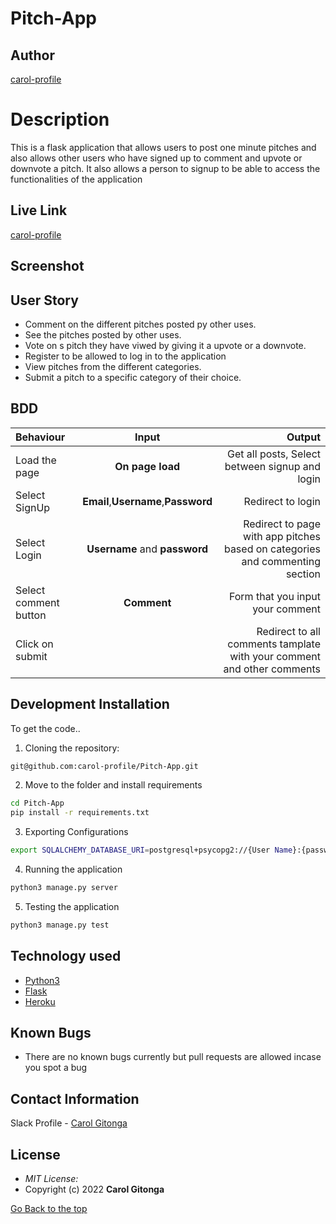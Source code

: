 # Pitch-App

## Author

[carol-profile](https://github.com/carol-profile)

# Description
This is a flask application that allows users to post one minute pitches and also allows other users who have signed up to comment and upvote or downvote a pitch. It also allows a person to signup to be able to access the functionalities of the application

## Live Link
[carol-profile](carolpitchhub.herokuapp.com/)

## Screenshot


## User Story

* Comment on the different pitches posted py other uses.
* See the pitches posted by other uses.
* Vote on s pitch they have viwed by giving it a upvote or a downvote.
* Register to be allowed to log in to the application
* View pitches from the different categories.
* Submit a pitch to a specific category of their choice.

## BDD
| Behaviour | Input | Output |
| :---------------- | :---------------: | ------------------: |
| Load the page | **On page load** | Get all posts, Select between signup and login|
| Select SignUp| **Email**,**Username**,**Password** | Redirect to login|
| Select Login | **Username** and **password** | Redirect to page with app pitches based on categories and commenting section|
| Select comment button | **Comment** | Form that you input your comment|
| Click on submit |  | Redirect to all comments tamplate with your comment and other comments|





## Development Installation
To get the code..

1. Cloning the repository:
  ```bash
 git@github.com:carol-profile/Pitch-App.git
  ```
2. Move to the folder and install requirements
  ```bash
  cd Pitch-App
  pip install -r requirements.txt
  ```
3. Exporting Configurations
  ```bash
  export SQLALCHEMY_DATABASE_URI=postgresql+psycopg2://{User Name}:{password}@localhost/{database name}
  ```
4. Running the application
  ```bash
  python3 manage.py server
  ```
5. Testing the application
  ```bash
  python3 manage.py test
  ```


## Technology used

* [Python3](https://www.python.org/)
* [Flask](http://flask.pocoo.org/)
* [Heroku](https://heroku.com)


## Known Bugs
* There are no known bugs currently but pull requests are allowed incase you spot a bug

## Contact Information 

Slack Profile - [Carol Gitonga](https://app.slack.com/client/T0101L740P4/D036H8B6WF2/user_profile/U0330AYGJAY)



## License
* *MIT License:*
* Copyright (c) 2022 **Carol Gitonga**

[Go Back to the top](#Pitch-App)
